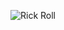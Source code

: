 ![Rick Roll](https://cdn.vox-cdn.com/thumbor/9j-s_MPUfWM4bWdZfPqxBxGkvlw=/1400x1050/filters:format(jpeg)/cdn.vox-cdn.com/uploads/chorus_asset/file/22312759/rickroll_4k.jpg)
